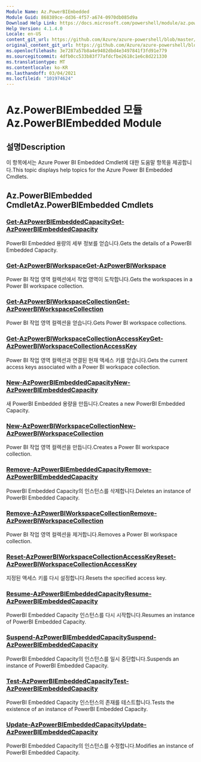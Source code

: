 ```yaml
---
Module Name: Az.PowerBIEmbedded
Module Guid: 868389ce-dd36-4f57-a674-0970db085d9a
Download Help Link: https://docs.microsoft.com/powershell/module/az.powerbiembedded
Help Version: 4.1.4.0
Locale: en-US
content_git_url: https://github.com/Azure/azure-powershell/blob/master/src/PowerBIEmbedded/PowerBIEmbedded/help/Az.PowerBIEmbedded.md
original_content_git_url: https://github.com/Azure/azure-powershell/blob/master/src/PowerBIEmbedded/PowerBIEmbedded/help/Az.PowerBIEmbedded.md
ms.openlocfilehash: 3e7287a57b8a4e9402dbd4e3497841f3fd91e779
ms.sourcegitcommit: 4dfb0cc533b83f77afdcfbe2618c1e6c8d221330
ms.translationtype: MT
ms.contentlocale: ko-KR
ms.lasthandoff: 03/04/2021
ms.locfileid: "101974624"
---
```

# <span data-ttu-id="73f5e-101">Az.PowerBIEmbedded 모듈</span><span class="sxs-lookup"><span data-stu-id="73f5e-101">Az.PowerBIEmbedded Module</span></span>
## <span data-ttu-id="73f5e-102">설명</span><span class="sxs-lookup"><span data-stu-id="73f5e-102">Description</span></span>
<span data-ttu-id="73f5e-103">이 항목에서는 Azure Power BI Embedded Cmdlet에 대한 도움말 항목을 제공합니다.</span><span class="sxs-lookup"><span data-stu-id="73f5e-103">This topic displays help topics for the Azure Power BI Embedded Cmdlets.</span></span>

## <span data-ttu-id="73f5e-104">Az.PowerBIEmbedded Cmdlet</span><span class="sxs-lookup"><span data-stu-id="73f5e-104">Az.PowerBIEmbedded Cmdlets</span></span>
### [<span data-ttu-id="73f5e-105">Get-AzPowerBIEmbeddedCapacity</span><span class="sxs-lookup"><span data-stu-id="73f5e-105">Get-AzPowerBIEmbeddedCapacity</span></span>](Get-AzPowerBIEmbeddedCapacity.md)
<span data-ttu-id="73f5e-106">PowerBI Embedded 용량의 세부 정보를 얻습니다.</span><span class="sxs-lookup"><span data-stu-id="73f5e-106">Gets the details of a PowerBI Embedded Capacity.</span></span>

### [<span data-ttu-id="73f5e-107">Get-AzPowerBIWorkspace</span><span class="sxs-lookup"><span data-stu-id="73f5e-107">Get-AzPowerBIWorkspace</span></span>](Get-AzPowerBIWorkspace.md)
<span data-ttu-id="73f5e-108">Power BI 작업 영역 컬렉션에서 작업 영역이 도착합니다.</span><span class="sxs-lookup"><span data-stu-id="73f5e-108">Gets the workspaces in a Power BI workspace collection.</span></span>

### [<span data-ttu-id="73f5e-109">Get-AzPowerBIWorkspaceCollection</span><span class="sxs-lookup"><span data-stu-id="73f5e-109">Get-AzPowerBIWorkspaceCollection</span></span>](Get-AzPowerBIWorkspaceCollection.md)
<span data-ttu-id="73f5e-110">Power BI 작업 영역 컬렉션을 얻습니다.</span><span class="sxs-lookup"><span data-stu-id="73f5e-110">Gets Power BI workspace collections.</span></span>

### [<span data-ttu-id="73f5e-111">Get-AzPowerBIWorkspaceCollectionAccessKey</span><span class="sxs-lookup"><span data-stu-id="73f5e-111">Get-AzPowerBIWorkspaceCollectionAccessKey</span></span>](Get-AzPowerBIWorkspaceCollectionAccessKey.md)
<span data-ttu-id="73f5e-112">Power BI 작업 영역 컬렉션과 연결된 현재 액세스 키를 얻습니다.</span><span class="sxs-lookup"><span data-stu-id="73f5e-112">Gets the current access keys associated with a Power BI workspace collection.</span></span>

### [<span data-ttu-id="73f5e-113">New-AzPowerBIEmbeddedCapacity</span><span class="sxs-lookup"><span data-stu-id="73f5e-113">New-AzPowerBIEmbeddedCapacity</span></span>](New-AzPowerBIEmbeddedCapacity.md)
<span data-ttu-id="73f5e-114">새 PowerBI Embedded 용량을 만듭니다.</span><span class="sxs-lookup"><span data-stu-id="73f5e-114">Creates a new PowerBI Embedded Capacity.</span></span>

### [<span data-ttu-id="73f5e-115">New-AzPowerBIWorkspaceCollection</span><span class="sxs-lookup"><span data-stu-id="73f5e-115">New-AzPowerBIWorkspaceCollection</span></span>](New-AzPowerBIWorkspaceCollection.md)
<span data-ttu-id="73f5e-116">Power BI 작업 영역 컬렉션을 만듭니다.</span><span class="sxs-lookup"><span data-stu-id="73f5e-116">Creates a Power BI workspace collection.</span></span>

### [<span data-ttu-id="73f5e-117">Remove-AzPowerBIEmbeddedCapacity</span><span class="sxs-lookup"><span data-stu-id="73f5e-117">Remove-AzPowerBIEmbeddedCapacity</span></span>](Remove-AzPowerBIEmbeddedCapacity.md)
<span data-ttu-id="73f5e-118">PowerBI Embedded Capacity의 인스턴스를 삭제합니다.</span><span class="sxs-lookup"><span data-stu-id="73f5e-118">Deletes an instance of PowerBI Embedded Capacity.</span></span>

### [<span data-ttu-id="73f5e-119">Remove-AzPowerBIWorkspaceCollection</span><span class="sxs-lookup"><span data-stu-id="73f5e-119">Remove-AzPowerBIWorkspaceCollection</span></span>](Remove-AzPowerBIWorkspaceCollection.md)
<span data-ttu-id="73f5e-120">Power BI 작업 영역 컬렉션을 제거합니다.</span><span class="sxs-lookup"><span data-stu-id="73f5e-120">Removes a Power BI workspace collection.</span></span>

### [<span data-ttu-id="73f5e-121">Reset-AzPowerBIWorkspaceCollectionAccessKey</span><span class="sxs-lookup"><span data-stu-id="73f5e-121">Reset-AzPowerBIWorkspaceCollectionAccessKey</span></span>](Reset-AzPowerBIWorkspaceCollectionAccessKey.md)
<span data-ttu-id="73f5e-122">지정된 액세스 키를 다시 설정합니다.</span><span class="sxs-lookup"><span data-stu-id="73f5e-122">Resets the specified access key.</span></span>

### [<span data-ttu-id="73f5e-123">Resume-AzPowerBIEmbeddedCapacity</span><span class="sxs-lookup"><span data-stu-id="73f5e-123">Resume-AzPowerBIEmbeddedCapacity</span></span>](Resume-AzPowerBIEmbeddedCapacity.md)
<span data-ttu-id="73f5e-124">PowerBI Embedded Capacity 인스턴스를 다시 시작합니다.</span><span class="sxs-lookup"><span data-stu-id="73f5e-124">Resumes an instance of PowerBI Embedded Capacity.</span></span>

### [<span data-ttu-id="73f5e-125">Suspend-AzPowerBIEmbeddedCapacity</span><span class="sxs-lookup"><span data-stu-id="73f5e-125">Suspend-AzPowerBIEmbeddedCapacity</span></span>](Suspend-AzPowerBIEmbeddedCapacity.md)
<span data-ttu-id="73f5e-126">PowerBI Embedded Capacity의 인스턴스를 일시 중단합니다.</span><span class="sxs-lookup"><span data-stu-id="73f5e-126">Suspends an instance of PowerBI Embedded Capacity.</span></span>

### [<span data-ttu-id="73f5e-127">Test-AzPowerBIEmbeddedCapacity</span><span class="sxs-lookup"><span data-stu-id="73f5e-127">Test-AzPowerBIEmbeddedCapacity</span></span>](Test-AzPowerBIEmbeddedCapacity.md)
<span data-ttu-id="73f5e-128">PowerBI Embedded Capacity 인스턴스의 존재를 테스트합니다.</span><span class="sxs-lookup"><span data-stu-id="73f5e-128">Tests the existence of an instance of PowerBI Embedded Capacity.</span></span>

### [<span data-ttu-id="73f5e-129">Update-AzPowerBIEmbeddedCapacity</span><span class="sxs-lookup"><span data-stu-id="73f5e-129">Update-AzPowerBIEmbeddedCapacity</span></span>](Update-AzPowerBIEmbeddedCapacity.md)
<span data-ttu-id="73f5e-130">PowerBI Embedded Capacity의 인스턴스를 수정합니다.</span><span class="sxs-lookup"><span data-stu-id="73f5e-130">Modifies  an instance of PowerBI Embedded Capacity.</span></span>

